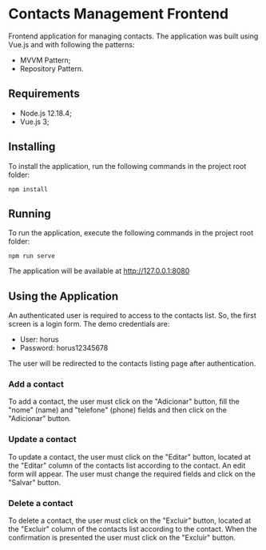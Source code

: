 # Contacts Management Frontend
Frontend application for managing contacts. The application was built using Vue.js and with following the patterns:
- MVVM Pattern;
- Repository Pattern.

## Requirements
 - Node.js 12.18.4;
 - Vue.js 3;

## Installing

To install the application, run the following commands in the project root folder:
```
npm install
```

## Running
To run the application, execute the following commands in the project root folder:
```
npm run serve
```

The application will be available at http://127.0.0.1:8080

## Using the Application
An authenticated user is required to access to the contacts list. So, the first screen is a login form. The demo credentials are:
- User: horus
- Password: horus12345678

The user will be redirected to the contacts listing page after authentication.

### Add a contact
To add a contact, the user must click on the "Adicionar" button, fill the "nome" (name) and "telefone" (phone) fields and then click on the "Adicionar" button.

### Update a contact
To update a contact, the user must click on the "Editar" button, located at the "Editar" column of the contacts list according to the contact. An edit form will appear. The user must change the required fields and click on the "Salvar" button. 

### Delete a contact
To delete a contact, the user must click on the "Excluir" button, located at the "Excluir" column of the contacts list according to the contact. When the confirmation is presented the user must click on the "Excluir" button.
